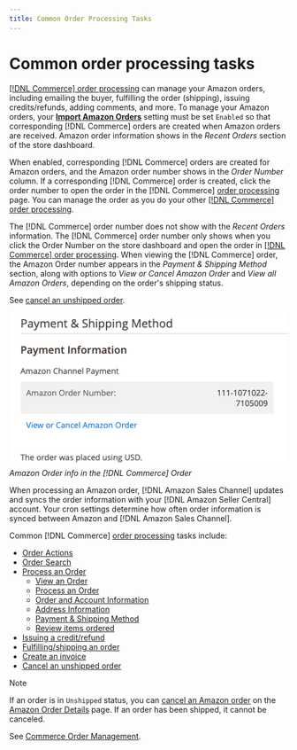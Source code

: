 ```yaml
---
title: Common Order Processing Tasks
---
```


# Common order processing tasks

[[!DNL Commerce] order processing](https://docs.magento.com/user-guide/sales/order-processing.md) can manage your Amazon orders, including emailing the buyer, fulfilling the order (shipping), issuing credits/refunds, adding comments, and more. To manage your Amazon orders, your [**Import Amazon Orders**](./order-settings.md) setting must be set `Enabled` so that corresponding [!DNL Commerce] orders are created when Amazon orders are received. Amazon order information shows in the _Recent Orders_ section of the store dashboard.

When enabled, corresponding [!DNL Commerce] orders are created for Amazon orders, and the Amazon order number shows in the _Order Number_ column. If a corresponding [!DNL Commerce] order is created, click the order number to open the order in the [!DNL Commerce] [order processing](https://docs.magento.com/user-guide/sales/order-processing.md) page. You can manage the order as you do your other [[!DNL Commerce] order processing](https://docs.magento.com/user-guide/sales/order-processing.md).

The [!DNL Commerce] order number does not show with the _Recent Orders_ information. The [!DNL Commerce] order number only shows when you click the Order Number on the store dashboard and open the order in [[!DNL Commerce] order processing](https://docs.magento.com/user-guide/sales/order-processing.md). When viewing the [!DNL Commerce] order, the Amazon Order number appears in the _Payment & Shipping Method_ section, along with options to _View or Cancel Amazon Order_ and _View all Amazon Orders_, depending on the order's shipping status.

See [cancel an unshipped order](./cancel-unshipped-order.md).

![](assets/amazon-order-number-payment-info.png)
_Amazon Order info in the [!DNL Commerce] Order_

When processing an Amazon order, [!DNL Amazon Sales Channel] updates and syncs the order information with your [!DNL Amazon Seller Central] account. Your cron settings determine how often order information is synced between Amazon and [!DNL Amazon Sales Channel].

Common [!DNL Commerce] [order processing](https://docs.magento.com/user-guide/sales/order-processing.md) tasks include:

- [Order Actions](https://docs.magento.com/user-guide/sales/order-actions.md)
- [Order Search](https://docs.magento.com/user-guide/sales/orders-search.md)
- [Process an Order](https://docs.magento.com/user-guide/sales/order-processing.md)
  - [View an Order](https://docs.magento.com/user-guide/sales/order-processing.md#view-an-order)
  - [Process an Order](https://docs.magento.com/user-guide/sales/order-processing.md#process-an-order)
  - [Order and Account Information](https://docs.magento.com/user-guide/sales/order-processing.md#order-and-account-information)
  - [Address Information](https://docs.magento.com/user-guide/sales/order-processing.md#address-information)
  - [Payment & Shipping Method](https://docs.magento.com/user-guide/sales/order-processing.md#payment--shipping-method)
  - [Review items ordered](https://docs.magento.com/user-guide/sales/order-processing.md#review-items-ordered)
- [Issuing a credit/refund](https://docs.magento.com/user-guide/sales/credit-memo-create.md)
- [Fulfilling/shipping an order](https://docs.magento.com/user-guide/sales/shipments-create.md)
- [Create an invoice](https://docs.magento.com/user-guide/sales/invoice-create.md)
- [Cancel an unshipped order](./cancel-unshipped-order.md)

>[!NOTE]
>
>If an order is in `Unshipped` status, you can [cancel an Amazon order](./cancel-unshipped-order.md) on the [Amazon Order Details](./amazon-order-details.md) page. If an order has been shipped, it cannot be canceled.

See [Commerce Order Management](https://docs.magento.com/user-guide/sales/order-management.md).
